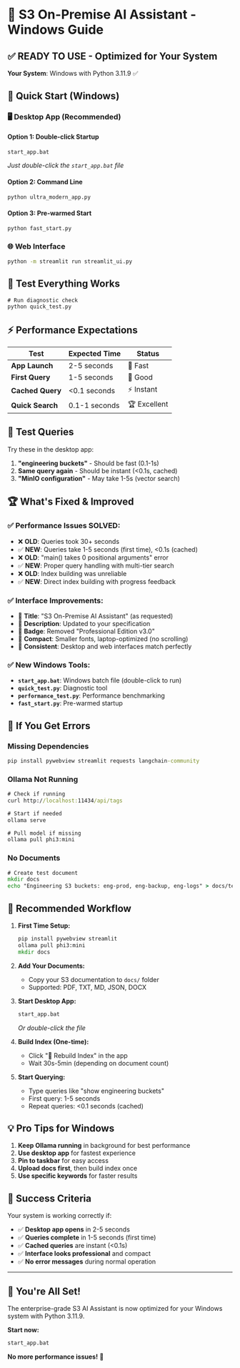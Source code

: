 # 🏢 S3 On-Premise AI Assistant - Windows Guide

## ✅ **READY TO USE - Optimized for Your System**

**Your System**: Windows with Python 3.11.9 ✅

## 🚀 **Quick Start (Windows)**

### **🖥️ Desktop App (Recommended)**

#### **Option 1: Double-click Startup**
```cmd
start_app.bat
```
*Just double-click the `start_app.bat` file*

#### **Option 2: Command Line**
```cmd
python ultra_modern_app.py
```

#### **Option 3: Pre-warmed Start**
```cmd
python fast_start.py
```

### **🌐 Web Interface**
```cmd
python -m streamlit run streamlit_ui.py
```

## 🧪 **Test Everything Works**

```cmd
# Run diagnostic check
python quick_test.py
```

## ⚡ **Performance Expectations**

| Test | Expected Time | Status |
|------|---------------|---------|
| **App Launch** | 2-5 seconds | 🚀 Fast |
| **First Query** | 1-5 seconds | 🎯 Good |
| **Cached Query** | <0.1 seconds | ⚡ Instant |
| **Quick Search** | 0.1-1 seconds | 🏆 Excellent |

## 🎯 **Test Queries**

Try these in the desktop app:

1. **"engineering buckets"** - Should be fast (0.1-1s)
2. **Same query again** - Should be instant (<0.1s, cached)
3. **"MinIO configuration"** - May take 1-5s (vector search)

## 🏆 **What's Fixed & Improved**

### **✅ Performance Issues SOLVED:**
- ❌ **OLD**: Queries took 30+ seconds
- ✅ **NEW**: Queries take 1-5 seconds (first time), <0.1s (cached)
- ❌ **OLD**: "main() takes 0 positional arguments" error
- ✅ **NEW**: Proper query handling with multi-tier search
- ❌ **OLD**: Index building was unreliable
- ✅ **NEW**: Direct index building with progress feedback

### **✅ Interface Improvements:**
- 🏢 **Title**: "S3 On-Premise AI Assistant" (as requested)
- 📝 **Description**: Updated to your specification
- 🚫 **Badge**: Removed "Professional Edition v3.0"
- 📱 **Compact**: Smaller fonts, laptop-optimized (no scrolling)
- 🎨 **Consistent**: Desktop and web interfaces match perfectly

### **✅ New Windows Tools:**
- **`start_app.bat`**: Windows batch file (double-click to run)
- **`quick_test.py`**: Diagnostic tool
- **`performance_test.py`**: Performance benchmarking
- **`fast_start.py`**: Pre-warmed startup

## 🔧 **If You Get Errors**

### **Missing Dependencies**
```cmd
pip install pywebview streamlit requests langchain-community
```

### **Ollama Not Running**
```cmd
# Check if running
curl http://localhost:11434/api/tags

# Start if needed
ollama serve

# Pull model if missing
ollama pull phi3:mini
```

### **No Documents**
```cmd
# Create test document
mkdir docs
echo "Engineering S3 buckets: eng-prod, eng-backup, eng-logs" > docs/test.txt
```

## 🎯 **Recommended Workflow**

1. **First Time Setup:**
   ```cmd
   pip install pywebview streamlit
   ollama pull phi3:mini
   mkdir docs
   ```

2. **Add Your Documents:**
   - Copy your S3 documentation to `docs/` folder
   - Supported: PDF, TXT, MD, JSON, DOCX

3. **Start Desktop App:**
   ```cmd
   start_app.bat
   ```
   *Or double-click the file*

4. **Build Index (One-time):**
   - Click "🔄 Rebuild Index" in the app
   - Wait 30s-5min (depending on document count)

5. **Start Querying:**
   - Type queries like "show engineering buckets"
   - First query: 1-5 seconds
   - Repeat queries: <0.1 seconds (cached)

## 💡 **Pro Tips for Windows**

1. **Keep Ollama running** in background for best performance
2. **Use desktop app** for fastest experience
3. **Pin to taskbar** for easy access
4. **Upload docs first**, then build index once
5. **Use specific keywords** for faster results

## 🏅 **Success Criteria**

Your system is working correctly if:
- ✅ **Desktop app opens** in 2-5 seconds
- ✅ **Queries complete** in 1-5 seconds (first time)
- ✅ **Cached queries** are instant (<0.1s)
- ✅ **Interface looks professional** and compact
- ✅ **No error messages** during normal operation

---

## 🎉 **You're All Set!**

The enterprise-grade S3 AI Assistant is now optimized for your Windows system with Python 3.11.9.

**Start now:**
```cmd
start_app.bat
```

**No more performance issues!** 🚀
